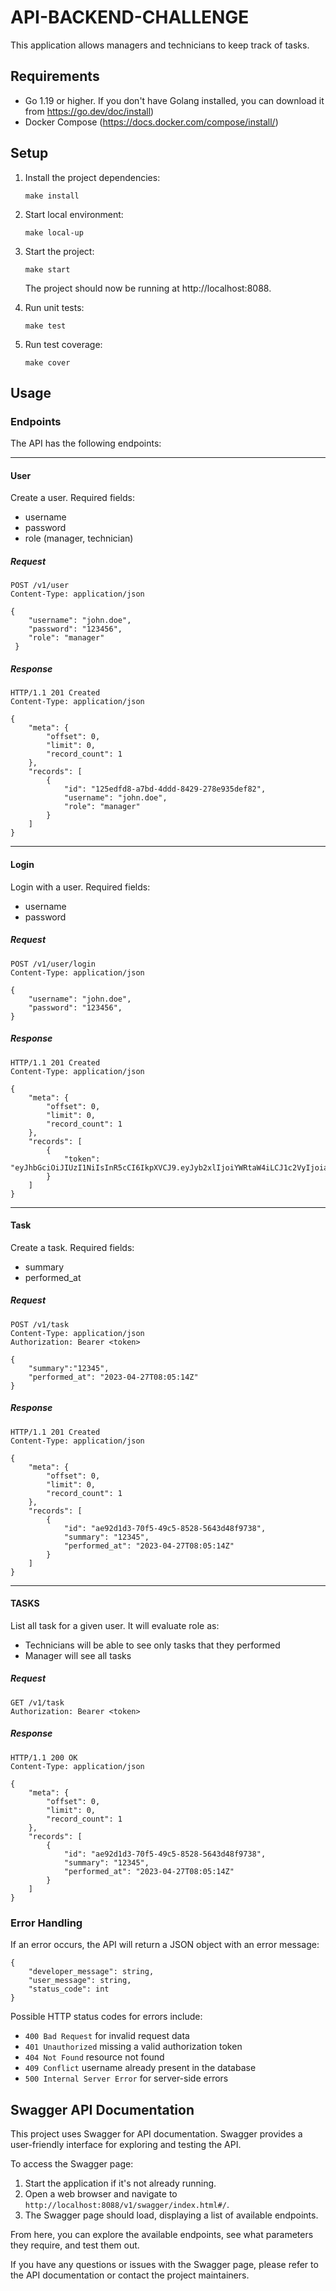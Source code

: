 # API-BACKEND-CHALLENGE

This application allows managers and technicians to keep track of tasks.

## Requirements
*  Go 1.19 or higher. If you don't have Golang installed, you can download it from https://go.dev/doc/install)
*  Docker Compose (https://docs.docker.com/compose/install/)

## Setup

1. Install the project dependencies:

   ```
   make install
   ```
   
2. Start local environment:

   ```
   make local-up
   ```

3. Start the project:

   ```
   make start
   ```

   The project should now be running at http://localhost:8088.


4. Run unit tests:

   ```
   make test
   ```
   
5. Run test coverage:

   ```
   make cover
   ```

## Usage

### Endpoints

The API has the following endpoints:

------------------

#### User

Create a user.
Required fields:
* username
* password
* role (manager, technician)

##### Request

```
POST /v1/user
Content-Type: application/json

{
    "username": "john.doe",
    "password": "123456",
    "role": "manager"
 }
```

##### Response

```
HTTP/1.1 201 Created
Content-Type: application/json

{
    "meta": {
        "offset": 0,
        "limit": 0,
        "record_count": 1
    },
    "records": [
        {
            "id": "125edfd8-a7bd-4ddd-8429-278e935def82",
            "username": "john.doe",
            "role": "manager"
        }
    ]
}

```
------------------
#### Login

Login with a user.
Required fields:
* username
* password

##### Request

```
POST /v1/user/login
Content-Type: application/json

{
    "username": "john.doe",
    "password": "123456",
}
```

##### Response

```
HTTP/1.1 201 Created
Content-Type: application/json

{
    "meta": {
        "offset": 0,
        "limit": 0,
        "record_count": 1
    },
    "records": [
        {
            "token": "eyJhbGciOiJIUzI1NiIsInR5cCI6IkpXVCJ9.eyJyb2xlIjoiYWRtaW4iLCJ1c2VyIjoiam9obi5kb2UifQ.cqDH000_9wpwtp2pmrAgUmcPvlyNDxObz8ks6ohBiUU"
        }
    ]
}
```

------------------

#### Task

Create a task.
Required fields:
* summary
* performed_at

##### Request

```
POST /v1/task
Content-Type: application/json
Authorization: Bearer <token>

{
    "summary":"12345",
    "performed_at": "2023-04-27T08:05:14Z"
}
```

##### Response

```
HTTP/1.1 201 Created
Content-Type: application/json

{
    "meta": {
        "offset": 0,
        "limit": 0,
        "record_count": 1
    },
    "records": [
        {
            "id": "ae92d1d3-70f5-49c5-8528-5643d48f9738",
            "summary": "12345",
            "performed_at": "2023-04-27T08:05:14Z"
        }
    ]
}
```

------------------

#### TASKS

List all task for a given user. It will evaluate role as:
* Technicians will be able to see only tasks that they performed
* Manager will see all tasks

##### Request

```
GET /v1/task
Authorization: Bearer <token>
```

##### Response

```
HTTP/1.1 200 OK
Content-Type: application/json

{
    "meta": {
        "offset": 0,
        "limit": 0,
        "record_count": 1
    },
    "records": [
        {
            "id": "ae92d1d3-70f5-49c5-8528-5643d48f9738",
            "summary": "12345",
            "performed_at": "2023-04-27T08:05:14Z"
        }
    ]
}
```

### Error Handling

If an error occurs, the API will return a JSON object with an error message:

```
{
    "developer_message": string,
    "user_message": string,
    "status_code": int
}
```

Possible HTTP status codes for errors include:

- `400 Bad Request` for invalid request data
- `401 Unauthorized` missing a valid authorization token
- `404 Not Found` resource not found
- `409 Conflict` username already present in the database
- `500 Internal Server Error` for server-side errors

## Swagger API Documentation

This project uses Swagger for API documentation. Swagger provides a user-friendly interface for exploring and testing the API.

To access the Swagger page:

1. Start the application if it's not already running.
2. Open a web browser and navigate to `http://localhost:8088/v1/swagger/index.html#/`.
3. The Swagger page should load, displaying a list of available endpoints.

From here, you can explore the available endpoints, see what parameters they require, and test them out.

If you have any questions or issues with the Swagger page, please refer to the API documentation or contact the project maintainers.